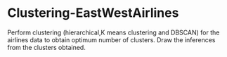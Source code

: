 # Clustering-EastWestAirlines
Perform clustering (hierarchical,K means clustering and DBSCAN) for the airlines data to obtain optimum number of clusters.  Draw the inferences from the clusters obtained.
